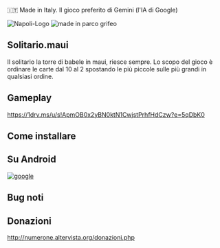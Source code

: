 :it: Made in Italy. Il gioco preferito di Gemini (l'IA di Google)

![Napoli-Logo](https://github.com/user-attachments/assets/802ba5f0-bade-46f6-a4ed-74526258b3f6)
![made in parco grifeo](https://github.com/user-attachments/assets/53db171f-cfc6-45d7-b46f-963e99723741)



## Solitario.maui
Il solitario la torre di babele in maui, riesce sempre.
Lo scopo del gioco è ordinare le carte dal 10 al 2 spostando le più piccole sulle più grandi in qualsiasi ordine.

## Gameplay
https://1drv.ms/u/s!ApmOB0x2yBN0ktN1CwjstPrhfHdCzw?e=5qDbK0

## Come installare

## Su Android

[![google](https://play.google.com/intl/it_it/badges/static/images/badges/en_badge_web_generic.png)](https://play.google.com/store/apps/details?id=org.altervista.numerone.towerofbabel)

## Bug noti



## Donazioni

http://numerone.altervista.org/donazioni.php
